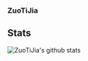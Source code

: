 ### ZuoTiJia

## Stats
![ZuoTiJia's github stats](https://github-readme-stats.vercel.app/api?username=ZuoTiJia)

